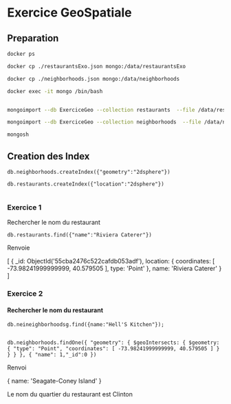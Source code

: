 # Exercice GeoSpatiale

## Preparation

```bash
docker ps

docker cp ./restaurantsExo.json mongo:/data/restaurantsExo

docker cp ./neighborhoods.json mongo:/data/neighborhoods

docker exec -it mongo /bin/bash


mongoimport --db ExerciceGeo --collection restaurants  --file /data/restaurantsExo

mongoimport --db ExerciceGeo --collection neighborhoods  --file /data/neighborhoods

mongosh

```

## Creation des Index

```
db.neighborhoods.createIndex({"geometry":"2dsphere"})

db.restaurants.createIndex({"location":"2dsphere"})


```

### Exercice 1

Rechercher le nom du restaurant 

```
db.restaurants.find({"name":"Riviera Caterer"})

```
Renvoie 

[
  {
    _id: ObjectId('55cba2476c522cafdb053adf'),
    location: { coordinates: [ -73.98241999999999, 40.579505 ], type: 'Point' },
    name: 'Riviera Caterer'
  }
]

### Exercice 2 

#### Rechercher le nom du restaurant

```
db.neineighborhoodsg.find({name:"Hell'S Kitchen"});

```

``` 

db.neighborhoods.findOne({ "geometry": { $geoIntersects: { $geometry: { "type": "Point", "coordinates": [ -73.98241999999999, 40.579505 ] } } } }, { "name": 1,"_id":0 })

```
Renvoi

{ name: 'Seagate-Coney Island' }

Le nom du quartier du restaurant est Clinton


